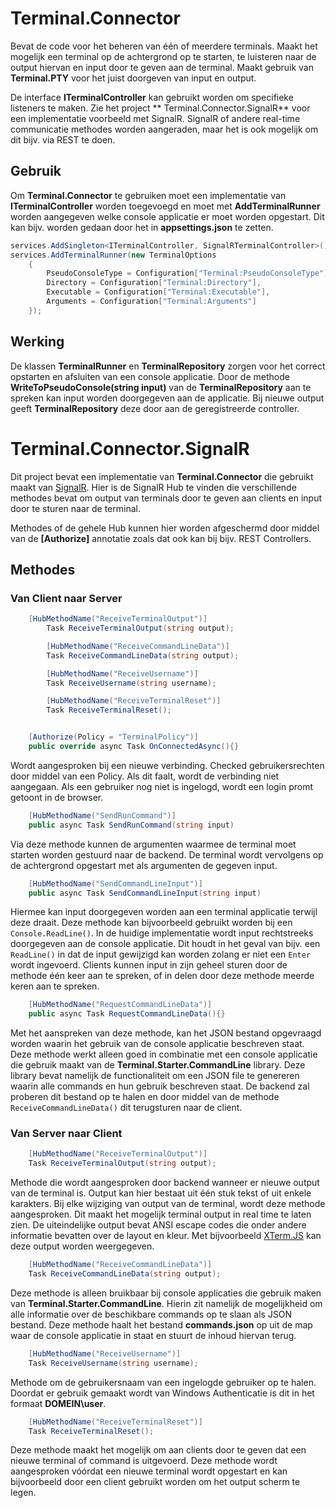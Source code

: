 ﻿# Terminal.Connector

Bevat de code voor het beheren van één of meerdere terminals. Maakt het mogelijk een terminal op de achtergrond op te
starten, te luisteren naar de output hiervan en input door te geven aan de terminal. Maakt gebruik van
**Terminal.PTY** voor het juist doorgeven van input en output.

De interface **ITerminalController** kan gebruikt worden om specifieke listeners te maken. Zie het project **
Terminal.Connector.SignalR** voor een implementatie voorbeeld met SignalR. SignalR of andere real-time communicatie
methodes worden aangeraden, maar het is ook mogelijk om dit bijv. via REST te doen.

## Gebruik

Om **Terminal.Connector** te gebruiken moet een implementatie van **ITerminalController** worden toegevoegd en moet
met **AddTerminalRunner** worden aangegeven welke console applicatie er moet worden opgestart. Dit kan bijv. worden
gedaan door het in **appsettings.json** te zetten.

```c#
services.AddSingleton<ITerminalController, SignalRTerminalController>();
services.AddTerminalRunner(new TerminalOptions
	{
		PseudoConsoleType = Configuration["Terminal:PseudoConsoleType"],
		Directory = Configuration["Terminal:Directory"],
		Executable = Configuration["Terminal:Executable"],
		Arguments = Configuration["Terminal:Arguments"]
	});
```

## Werking

De klassen **TerminalRunner** en **TerminalRepository** zorgen voor het correct opstarten en afsluiten van een console
applicatie. Door de methode **WriteToPseudoConsole(string input)** van de **TerminalRepository** aan te spreken kan
input worden doorgegeven aan de applicatie. Bij nieuwe output geeft **TerminalRepository** deze door aan de
geregistreerde controller.

# Terminal.Connector.SignalR

Dit project bevat een implementatie van **Terminal.Connector** die gebruikt maakt
van [SignalR](https://docs.microsoft.com/en-us/aspnet/core/signalr/introduction?view=aspnetcore-5.0). Hier is de SignalR
Hub te vinden die verschillende methodes bevat om output van terminals door te geven aan clients en input door te sturen
naar de terminal.

Methodes of de gehele Hub kunnen hier worden afgeschermd door middel van de **[Authorize]** annotatie zoals dat ook kan
bij bijv. REST Controllers.

## Methodes

### Van Client naar Server

```c#
	[HubMethodName("ReceiveTerminalOutput")]
		Task ReceiveTerminalOutput(string output);

		[HubMethodName("ReceiveCommandLineData")]
		Task ReceiveCommandLineData(string output);

		[HubMethodName("ReceiveUsername")]
		Task ReceiveUsername(string username);

		[HubMethodName("ReceiveTerminalReset")]
		Task ReceiveTerminalReset();


    [Authorize(Policy = "TerminalPolicy")]
    public override async Task OnConnectedAsync(){}
```

Wordt aangesproken bij een nieuwe verbinding. Checked gebruikersrechten door middel van een Policy. Als dit faalt, wordt
de verbinding niet aangegaan. Als een gebruiker nog niet is ingelogd, wordt een login promt getoont in de browser.

```c#
    [HubMethodName("SendRunCommand")]
    public async Task SendRunCommand(string input)
```

Via deze methode kunnen de argumenten waarmee de terminal moet starten worden gestuurd naar de backend. De terminal
wordt vervolgens op de achtergrond opgestart met als argumenten de gegeven input.

```c#
    [HubMethodName("SendCommandLineInput")]
    public async Task SendCommandLineInput(string input)
```

Hiermee kan input doorgegeven worden aan een terminal applicatie terwijl deze draait. Deze methode kan bijvoorbeeld
gebruikt worden bij een `Console.ReadLine()`. In de huidige implementatie wordt input rechtstreeks doorgegeven aan de
console applicatie. Dit houdt in het geval van bijv. een `ReadLine()` in dat de input gewijzigd kan worden zolang er
niet een `Enter` wordt ingevoerd. Clients kunnen input in zijn geheel sturen door de methode één keer aan te spreken, of
in delen door deze methode meerde keren aan te spreken.

```c#
    [HubMethodName("RequestCommandLineData")]
    public async Task RequestCommandLineData(){}
```

Met het aanspreken van deze methode, kan het JSON bestand opgevraagd worden waarin het gebruik van de console applicatie
beschreven staat. Deze methode werkt alleen goed in combinatie met een console applicatie die gebruik maakt van de
**Terminal.Starter.CommandLine** library. Deze library bevat namelijk de functionaliteit om een JSON file te genereren
waarin alle commands en hun gebruik beschreven staat. De backend zal proberen dit bestand op te halen en door middel van
de methode `ReceiveCommandLineData()` dit terugsturen naar de client.

### Van Server naar Client

```c#
    [HubMethodName("ReceiveTerminalOutput")]
    Task ReceiveTerminalOutput(string output);
```

Methode die wordt aangesproken door backend wanneer er nieuwe output van de terminal is. Output kan hier bestaat uit één
stuk tekst of uit enkele karakters. Bij elke wijziging van output van de terminal, wordt deze methode aangesproken. Dit
maakt het mogelijk terminal output in real time te laten zien. De uiteindelijke output bevat ANSI escape codes die onder
andere informatie bevatten over de layout en kleur. Met bijvoorbeeld [XTerm.JS](https://xtermjs.org/)
kan deze output worden weergegeven.

```c#
    [HubMethodName("ReceiveCommandLineData")]
    Task ReceiveCommandLineData(string output);
```

Deze methode is alleen bruikbaar bij console applicaties die gebruik maken van **Terminal.Starter.CommandLine**. Hierin
zit namelijk de mogelijkheid om alle informatie over de beschikbare commands op te slaan als JSON bestand. Deze methode
haalt het bestand **commands.json** op uit de map waar de console applicatie in staat en stuurt de inhoud hiervan terug.

```c#
    [HubMethodName("ReceiveUsername")]
    Task ReceiveUsername(string username);
```

Methode om de gebruikersnaam van een ingelogde gebruiker op te halen. Doordat er gebruik gemaakt wordt van Windows
Authenticatie is dit in het formaat **DOMEIN\user**.

```c#
    [HubMethodName("ReceiveTerminalReset")]
    Task ReceiveTerminalReset();
```

Deze methode maakt het mogelijk om aan clients door te geven dat een nieuwe terminal of command is uitgevoerd. Deze
methode wordt aangesproken vóórdat een nieuwe terminal wordt opgestart en kan bijvoorbeeld door een client gebruikt
worden om het output scherm te legen. 

